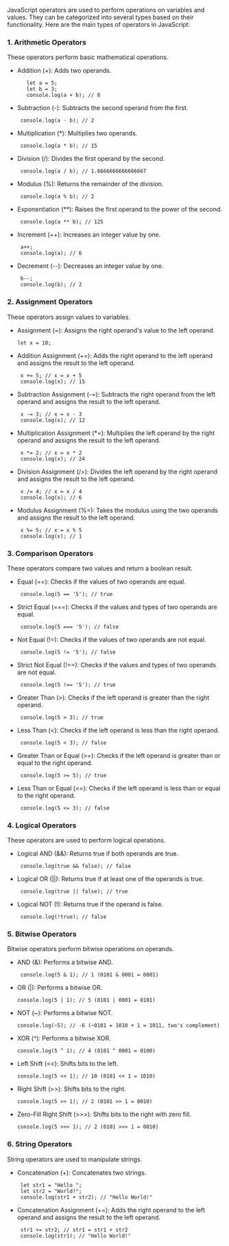  JavaScript operators are used to perform operations on variables and values. They can be categorized into several types based on their functionality. Here are the main types of operators in JavaScript:

 ### 1. Arithmetic Operators

 These operators perform basic mathematical operations.

   * Addition (+): Adds two operands.

            let a = 5;
            let b = 3;
            console.log(a + b); // 8

   * Subtraction (-): Subtracts the second operand from the first.

          console.log(a - b); // 2

   * Multiplication (*): Multiplies two operands.

          console.log(a * b); // 15

   * Division (/): Divides the first operand by the second.

          console.log(a / b); // 1.6666666666666667

   * Modulus (%): Returns the remainder of the division.

          console.log(a % b); // 2

   * Exponentiation (**): Raises the first operand to the power of the second.

          console.log(a ** b); // 125

   * Increment (++): Increases an integer value by one.

          a++;
          console.log(a); // 6

   * Decrement (--): Decreases an integer value by one.

          b--;
          console.log(b); // 2

### 2. Assignment Operators
These operators assign values to variables.  

*  Assignment (=): Assigns the right operand's value to the left operand.

       
       let x = 10;

* Addition Assignment (+=): Adds the right operand to the left operand and assigns the result to the left operand.

       x += 5; // x = x + 5
       console.log(x); // 15

* Subtraction Assignment (-=): Subtracts the right operand from the left operand and assigns the result to the left operand.

       x -= 3; // x = x - 3
       console.log(x); // 12

* Multiplication Assignment (*=): Multiplies the left operand by the right operand and assigns the result to the left operand.

       x *= 2; // x = x * 2
       console.log(x); // 24
* Division Assignment (/=): Divides the left operand by the right operand and assigns the result to the left operand.

       x /= 4; // x = x / 4
       console.log(x); // 6
* Modulus Assignment (%=): Takes the modulus using the two operands and assigns the result to the left operand.

       x %= 5; // x = x % 5
       console.log(x); // 1

### 3. Comparison Operators
These operators compare two values and return a boolean result.

* Equal (==): Checks if the values of two operands are equal.

       console.log(5 == '5'); // true

* Strict Equal (===): Checks if the values and types of two operands are equal.

       console.log(5 === '5'); // false

* Not Equal (!=): Checks if the values of two operands are not equal.

       console.log(5 != '5'); // false

* Strict Not Equal (!==): Checks if the values and types of two operands are not equal.

       console.log(5 !== '5'); // true

* Greater Than (>): Checks if the left operand is greater than the right operand.

       console.log(5 > 3); // true

* Less Than (<): Checks if the left operand is less than the right operand.

       console.log(5 < 3); // false

* Greater Than or Equal (>=): Checks if the left operand is greater than or equal to the right operand.

       console.log(5 >= 5); // true

* Less Than or Equal (<=): Checks if the left operand is less than or equal to the right operand.

       console.log(5 <= 3); // false       

### 4. Logical Operators
These operators are used to perform logical operations.

* Logical AND (&&): Returns true if both operands are true.

       console.log(true && false); // false

* Logical OR (||): Returns true if at least one of the operands is true.

       console.log(true || false); // true

* Logical NOT (!): Returns true if the operand is false.

       console.log(!true); // false


### 5. Bitwise Operators
Bitwise operators perform bitwise operations on operands.

* AND (&): Performs a bitwise AND.

       console.log(5 & 1); // 1 (0101 & 0001 = 0001)

* OR (|): Performs a bitwise OR.

      console.log(5 | 1); // 5 (0101 | 0001 = 0101)

* NOT (~): Performs a bitwise NOT.

      console.log(~5); // -6 (~0101 = 1010 + 1 = 1011, two's complement)

* XOR (^): Performs a bitwise XOR.

      console.log(5 ^ 1); // 4 (0101 ^ 0001 = 0100)

* Left Shift (<<): Shifts bits to the left.

      console.log(5 << 1); // 10 (0101 << 1 = 1010)

* Right Shift (>>): Shifts bits to the right.

      console.log(5 >> 1); // 2 (0101 >> 1 = 0010)

* Zero-Fill Right Shift (>>>): Shifts bits to the right with zero fill.

      console.log(5 >>> 1); // 2 (0101 >>> 1 = 0010)

### 6. String Operators
String operators are used to manipulate strings.

* Concatenation (+): Concatenates two strings.

       let str1 = "Hello ";
       let str2 = "World!";
       console.log(str1 + str2); // "Hello World!"

* Concatenation Assignment (+=): Adds the right operand to the left operand and assigns the result to the left operand.

       str1 += str2; // str1 = str1 + str2
       console.log(str1); // "Hello World!"